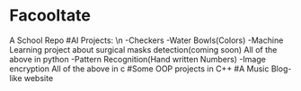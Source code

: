 # Facooltate
A School Repo
#AI Projects: \n
-Checkers
-Water Bowls(Colors)
-Machine Learning project about surgical masks detection(coming soon)
All of the above in python
-Pattern Recognition(Hand written Numbers)
-Image encryption
All of the above in c
#Some OOP projects in C++
#A Music Blog-like website
